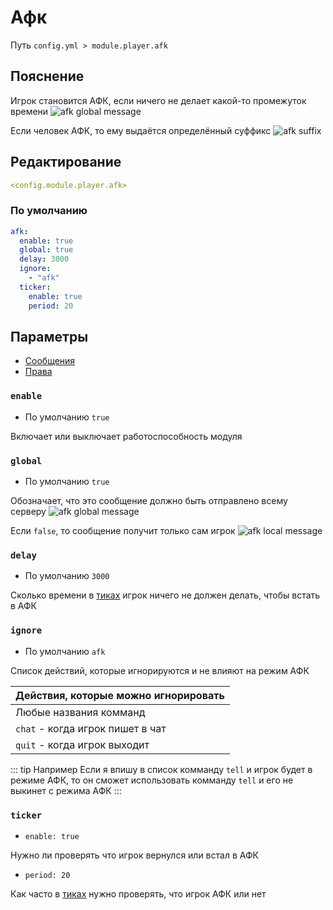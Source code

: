 # Афк
Путь `config.yml > module.player.afk`

## Пояснение
Игрок становится АФК, если ничего не делает какой-то промежуток времени
![afk global message](/afkglobalmessage.png)

Если человек АФК, то ему выдаётся определённый суффикс
![afk suffix](/afksuffix.png)


## Редактирование
```yaml
<config.module.player.afk>
```

### По умолчанию
```yaml
afk:
  enable: true
  global: true
  delay: 3000
  ignore:
    - "afk"
  ticker:
    enable: true
    period: 20
```

## Параметры

- [Сообщения](/en/messages/ru_ru/module/player/afk/)
- [Права](/en/permissions/module/player/afk/)

### `enable`
- По умолчанию `true`

Включает или выключает работоспособность модуля

### `global`
- По умолчанию `true`

Обозначает, что это сообщение должно быть отправлено всему серверу
![afk global message](/afkglobalmessage.png)

Если `false`, то сообщение получит только сам игрок
![afk local message](/afklocalmessage.png)

### `delay`
- По умолчанию `3000`

Сколько времени в [тиках](https://ru.minecraft.wiki/w/%D0%A2%D0%B0%D0%BA%D1%82) игрок ничего не должен делать, чтобы встать в АФК

### `ignore`
- По умолчанию `afk`

Список действий, которые игнорируются и не влияют на режим АФК

| Действия, которые можно игнорировать |
|--------------------------------------|
| Любые названия комманд               |
| `chat` - когда игрок пишет в чат     |
| `quit` - когда игрок выходит         |

::: tip Например
Если я впишу в список комманду `tell` и игрок будет в режиме АФК, то он сможет использовать комманду `tell` и его не выкинет с режима АФК
:::

### `ticker`
- `enable: true`

Нужно ли проверять что игрок вернулся или встал в АФК

- `period: 20`

Как часто в [тиках](https://ru.minecraft.wiki/w/%D0%A2%D0%B0%D0%BA%D1%82) нужно проверять, что игрок АФК или нет